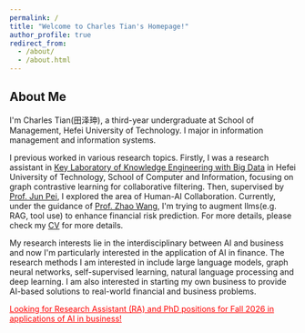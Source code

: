 ```yaml
---
permalink: /
title: "Welcome to Charles Tian's Homepage!"
author_profile: true
redirect_from: 
  - /about/
  - /about.html
---
```


## About Me

I'm Charles Tian(田泽珅), a third-year undergraduate at School of Management, Hefei University of Technology. I major in information management and information systems.

I previous worked in various research topics. Firstly, I was a research assistant in [Key Laboratory of Knowledge Engineering with Big Data](https://lab.zhonghuapu.com/) in Hefei University of Technology, School of Computer and Information, focusing on graph contrastive learning for collaborative filtering. Then, supervised by [Prof. Jun Pei](http://www.drpeijun.com/), I explored the area of Human-AI Collaboration. Currently, under the guidance of [Prof. Zhao Wang](https://www.hfut.edu.cn/glxyen/info/1074/1534.htm), I'm trying to augment llms(e.g. RAG, tool use) to enhance financial risk prediction. For more details, please check my [CV](https://zeshentian.github.io/files/CV.pdf) for more details.

My research interests lie in the interdisciplinary between AI and business and now I'm particularly interested in the application of AI in finance. The research methods I am interested in include large language models, graph neural networks, self-supervised learning, natural language processing and deep learning. I am also interested in starting my own business to provide AI-based solutions to real-world financial and business problems.

<span style="color:red;"><u>Looking for Research Assistant (RA) and PhD positions for Fall 2026 in applications of AI in business!</u></span>

